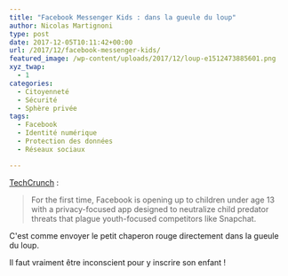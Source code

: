 ```yaml
---
title: "Facebook Messenger Kids : dans la gueule du loup"
author: Nicolas Martignoni
type: post
date: 2017-12-05T10:11:42+00:00
url: /2017/12/facebook-messenger-kids/
featured_image: /wp-content/uploads/2017/12/loup-e1512473885601.png
xyz_twap:
  - 1
categories:
  - Citoyenneté
  - Sécurité
  - Sphère privée
tags:
  - Facebook
  - Identité numérique
  - Protection des données
  - Réseaux sociaux

---
```

<a href="https://techcrunch.com/2017/12/04/facebook-messenger-kids/" target="_blank" rel="noopener">TechCrunch</a> :

> For the first time, Facebook is opening up to children under age 13 with a privacy-focused app designed to neutralize child predator threats that plague youth-focused competitors like Snapchat.

C'est comme envoyer le petit chaperon rouge directement dans la gueule du loup.

Il faut vraiment être inconscient pour y inscrire son enfant !